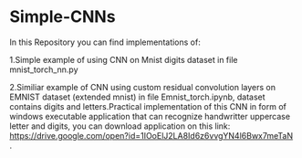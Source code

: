 # Simple-CNNs

In this Repository you can find implementations of:

1.Simple example of using CNN on Mnist digits dataset in file mnist_torch_nn.py 

2.Similiar example of CNN using custom residual convolution layers on EMNIST dataset (extended mnist) in file Emnist_torch.ipynb, dataset contains digits and letters.Practical implementation of this CNN in form of windows executable application that can recognize handwritter uppercase letter and digits, you can download application on this link: https://drive.google.com/open?id=1IOoElJ2LA8Id6z6vvgYN4l6Bwx7meTaN .
